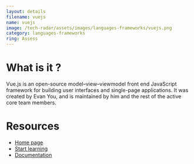 ```yaml
---
layout: details
filename: vuejs
name: vuejs
image: /tech-radar/assets/images/languages-frameworks/vuejs.png
category: languages-frameworks
ring: Assess
---
```


# What is it ?
Vue.js is an open-source model–view–viewmodel front end JavaScript framework for building user interfaces and single-page applications. It was created by Evan You, and is maintained by him and the rest of the active core team members.

# Resources
- [Home page](https://vuejs.org/)
- [Start learning](https://www.vuemastery.com/courses/)
- [Documentation](https://vuejs.org/v2/guide/)


